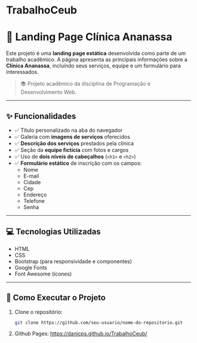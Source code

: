 # TrabalhoCeub

# 🌸 Landing Page Clínica Ananassa

Este projeto é uma **landing page estática** desenvolvida como parte de um trabalho acadêmico. A página apresenta as principais informações sobre a **Clínica Ananassa**, incluindo seus serviços, equipe e um formulário para interessados.  

> 📚 Projeto acadêmico da disciplina de Programação e Desenvolvimento Web.

---

## ✨ Funcionalidades

- ✅ Título personalizado na aba do navegador
- ✅ Galeria com **imagens de serviços** oferecidos
- ✅ **Descrição dos serviços** prestados pela clínica
- ✅ Seção da **equipe fictícia** com fotos e cargos
- ✅ Uso de **dois níveis de cabeçalhos** (`<h1>` e `<h2>`)
- ✅ **Formulário estático** de inscrição com os campos:
  - Nome
  - E-mail
  - Cidade
  - Cep
  - Endereço
  - Telefone
  - Senha

---

## 💻 Tecnologias Utilizadas

- HTML
- CSS
- Bootstrap (para responsividade e componentes)
- Google Fonts
- Font Awesome (ícones)

---

## 📂 Como Executar o Projeto

1. Clone o repositório:
   ```bash
   git clone https://github.com/seu-usuario/nome-do-repositorio.git

2. Github Pages: https://danicps.github.io/TrabalhoCeub/
